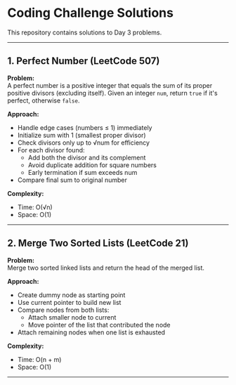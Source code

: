 # Coding Challenge Solutions

This repository contains solutions to Day 3 problems.

---

## 1. Perfect Number (LeetCode 507)

**Problem:**  
A perfect number is a positive integer that equals the sum of its proper positive divisors (excluding itself). Given an integer `num`, return `true` if it's perfect, otherwise `false`.

**Approach:**  
- Handle edge cases (numbers ≤ 1) immediately  
- Initialize sum with 1 (smallest proper divisor)  
- Check divisors only up to √num for efficiency  
- For each divisor found:  
  - Add both the divisor and its complement  
  - Avoid duplicate addition for square numbers  
  - Early termination if sum exceeds num  
- Compare final sum to original number  

**Complexity:**  
- Time: O(√n)  
- Space: O(1)  

---

## 2. Merge Two Sorted Lists (LeetCode 21)

**Problem:**  
Merge two sorted linked lists and return the head of the merged list.

**Approach:**  
- Create dummy node as starting point  
- Use current pointer to build new list  
- Compare nodes from both lists:  
  - Attach smaller node to current  
  - Move pointer of the list that contributed the node  
- Attach remaining nodes when one list is exhausted  

**Complexity:**  
- Time: O(n + m)  
- Space: O(1)  

---
